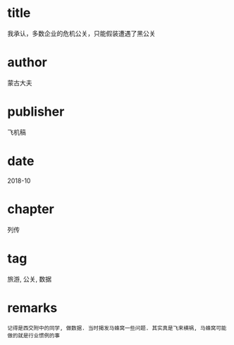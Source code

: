 # title
我承认，多数企业的危机公关，只能假装遭遇了黑公关

# author
蒙古大夫

# publisher
飞机稿

# date
2018-10

# chapter
列传

# tag
旅游, 公关, 数据

# remarks
`记得是西交附中的同学, 做数据. 当时揭发马蜂窝一些问题. 其实真是飞来横祸, 马蜂窝可能做的就是行业惯例的事`
